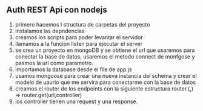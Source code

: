 ## Auth REST Api con nodejs
1. primero hacemos l structura de carpetas del proyecto
2. instalamos las depndencias
3. creamos los scripts para poder levantar el servidor 
4. llamamos a la funcion listen para ejecutar el server
5. se crea un proyecto en mongoDB y se obtiene el url que usaremos para conectar la base de datos, usaremos el metodo connect de monfgose y pasmos la url como parametro.
6. importamos la database desde el file de app.js
7. usamos mongoose para crear una nueva instancia del schema y crear el modelo de uaurio que me servira para conectarme con la base de datos
8. creamos el router de los endpoints con la siguiente estructura router.<metodo>(<url>,<controller>) => router.get(url,controller)
9. los controller tienen una request y una response.